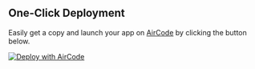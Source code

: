 ## One-Click Deployment

Easily get a copy and launch your app on [AirCode](https://aircode.io/) by clicking the button below.

[![Deploy with AirCode](https://aircode.io/aircode-deploy-button.svg)](https://aircode.io/dashboard?owner=AirCodeLabs&repo=Awesome-actions-for-GPTs&path=gpts%2Fcnchar&appname=cnchar%20for%20gpts)